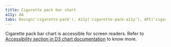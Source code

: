 ```yaml
---
title: Cigarette pack bar chart
a11y: AA
tabs: Design('cigarette-pack'), A11y('cigarette-pack-a11y'), API('cigarette-pack-api'), Examples('cigarette-pack-d3-code'), Changelog('d3-chart-changelog')
---
```


Cigarette pack bar chart is accessible for screen readers. Refer to [Accessibility section in D3 chart documentation](/data-display/d3-chart/d3-chart-a11y) to know more.
